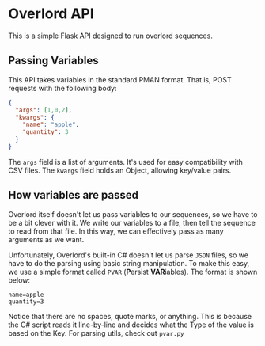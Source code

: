 # Overlord API

This is a simple Flask API designed to run overlord sequences.

## Passing Variables

This API takes variables in the standard PMAN format. That is, POST requests with the following body:

```json
{
  "args": [1,0,2],
  "kwargs": {
    "name": "apple",
    "quantity": 3
  }
}
```

The `args` field is a list of arguments. It's used for easy compatibility with CSV files.
The `kwargs` field holds an Object, allowing key/value pairs.

## How variables are passed
Overlord itself doesn't let us pass variables to our sequences, so we have to be a bit clever with it. 
We write our variables to a file, then tell the sequence to read from that file. In this way, we can effectively pass as many arguments as we want.

Unfortunately, Overlord's built-in C# doesn't let us parse `JSON` files, so we have to do the parsing using basic string manipulation. To make this easy, we use a simple format called `PVAR` (**P**ersist **VAR**iables). The format is shown below:

```
name=apple
quantity=3
```

Notice that there are no spaces, quote marks, or anything. This is because the C# script reads it line-by-line and decides what the Type of the value is based on the Key. For parsing utils, check out `pvar.py`
